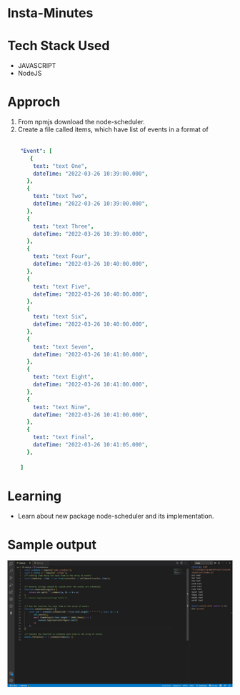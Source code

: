 # Insta-Minutes

# Tech Stack Used

* JAVASCRIPT
* NodeJS

# Approch
1. From npmjs download the node-scheduler.
2. Create a file called items, which have list of events in a format of 

```yaml 

    "Event": [
       {
        text: "text One",
        dateTime: "2022-03-26 10:39:00.000",
      },
      {
        text: "text Two",
        dateTime: "2022-03-26 10:39:00.000",
      },
      {
        text: "text Three",
        dateTime: "2022-03-26 10:39:00.000",
      },
      {
        text: "text Four",
        dateTime: "2022-03-26 10:40:00.000",
      },
      {
        text: "text Five",
        dateTime: "2022-03-26 10:40:00.000",
      },
      {
        text: "text Six",
        dateTime: "2022-03-26 10:40:00.000",
      },
      {
        text: "text Seven",
        dateTime: "2022-03-26 10:41:00.000",
      },
      {
        text: "text Eight",
        dateTime: "2022-03-26 10:41:00.000",
      },
      {
        text: "text Nine",
        dateTime: "2022-03-26 10:41:00.000",
      },
      {
        text: "text Final",
        dateTime: "2022-03-26 10:41:05.000",
      },

    ]

```

# Learning
* Learn about new package node-scheduler and its implementation.

 # Sample output
 ![A output collection sample](assets/output.jpg)